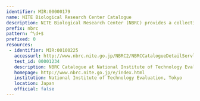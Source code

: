 ```yaml
---
identifier: MIR:00000179
name: NITE Biological Research Center Catalogue
description: NITE Biological Research Center (NBRC) provides a collection of microbial resources, performing taxonomic characterization of individual microorganisms such as bacteria including actinomycetes and archaea, yeasts, fungi, algaes, bacteriophages and DNA resources for academic research and industrial applications. A catalogue is maintained which states strain nomenclature, synonyms, and culture and sequence information.
prefix: nbrc
pattern: ^\d+$
prefixed: 0
resources:
 - identifier: MIR:00100225
   accessurl: http://www.nbrc.nite.go.jp/NBRC2/NBRCCatalogueDetailServlet?ID=NBRC&CAT=${id}
   test_id: 00001234
   description: NBRC Catalogue at National Institute of Technology Evaluation
   homepage: http://www.nbrc.nite.go.jp/e/index.html
   institution: National Institute of Technology Evaluation, Tokyo
   location: Japan
   official: false
---
```

